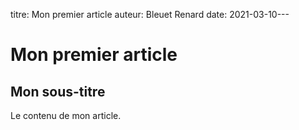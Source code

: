 titre: Mon premier article
auteur: Bleuet Renard
date: 2021-03-10---
# Mon premier article
## Mon sous-titre
Le contenu de mon article.